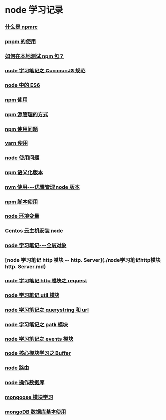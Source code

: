 # node 学习记录

### [什么是 npmrc ](./whatIsNpmrc.md)

### [pnpm 的使用](./how-to-use-pnpm.md)

### [如何在本地测试 npm 包？](./如何在本地测试npm包.md)

### [node 学习笔记之 CommonJS 规范](./node学习笔记之CommonJS规范.md)

### [node 中的 ES6](./node中的ES6.md)

### [npm 使用](./npm使用.md)

### [npm 源管理的方式](./npm源管理的方式.md)

### [npm 使用问题](./npm使用问题.md)

### [yarn 使用](./yarn使用.md)

### [node 使用问题](./node使用问题.md)

### [npm 语义化版本](./npm语义化版本.md)

### [nvm 使用---优雅管理 node 版本](./nvm使用.md)

### [npm 脚本使用](./npm脚本使用.md)

### [node 环境变量](./node环境变量.md)

### [Centos 云主机安装 node](./Centos云主机安装node.md)

### [node 学习笔记---全局对象](./node学习笔记---全局对象.md)

### [node 学习笔记 http 模块 -- http. Server](./node学习笔记http模块http. Server.md)

### [node 学习笔记 http 模块之 request](./node学习笔记http模块之request.md)

### [node 学习笔记 util 模块](./node学习笔记util模块.md)

### [node 学习笔记之 querystring 和 url](./node学习笔记之querystring和url.md)

### [node 学习笔记之 path 模块](./node学习笔记之path模块.md)

### [node 学习笔记之 events 模块](./node学习笔记之events模块.md)

### [node 核心模块学习之 Buffer](./node核心模块学习之Buffer.md)

### [node 路由](./node路由.md)

### [node 操作数据库](./node操作数据库.md)

### [mongoose 模块学习](./mongoose模块学习.md)

### [mongoDB 数据库基本使用](./mongoDB数据库基本使用.md)

